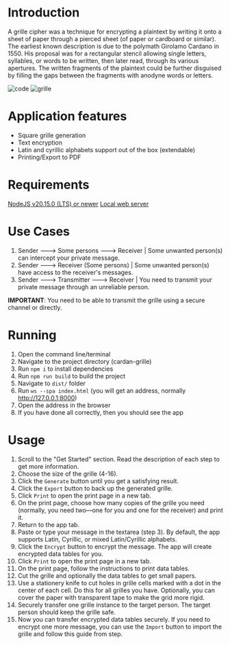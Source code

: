 # Introduction

A grille cipher was a technique for encrypting a plaintext by writing it onto a sheet of paper through a pierced sheet (of paper or cardboard or similar). The earliest known description is due to the polymath Girolamo Cardano in 1550. His proposal was for a rectangular stencil allowing single letters, syllables, or words to be written, then later read, through its various apertures. The written fragments of the plaintext could be further disguised by filling the gaps between the fragments with anodyne words or letters.

![code](https://upload.wikimedia.org/wikipedia/commons/8/8a/Tangiers1.png)
![grille](https://upload.wikimedia.org/wikipedia/commons/b/b9/Tangiers2.png)

# Application features

- Square grille generation
- Text encryption
- Latin and cyrillic alphabets support out of the box (extendable)
- Printing/Export to PDF

# Requirements

[NodeJS v20.15.0 (LTS) or newer](https://nodejs.org/en/download/package-manager)
[Local web server](https://www.npmjs.com/package/local-web-server)

# Use Cases

1. Sender ---> Some persons ---> Receiver | Some unwanted person(s) can intercept your private message.
2. Sender ---> Receiver (Some persons) | Some unwanted person(s) have access to the receiver's messages.
3. Sender ---> Transmitter ---> Receiver | You need to transmit your private message through an unreliable person.

**IMPORTANT**: You need to be able to transmit the grille using a secure channel or directly.

# Running

1. Open the command line/terminal
2. Navigate to the project directory (cardan-grille)
3. Run `npm i` to install dependencies
4. Run `npm run build` to build the project
5. Navigate to `dist/` folder
6. Run `ws --spa index.html` (you will get an address, normally http://127.0.0.1:8000)
7. Open the address in the browser
8. If you have done all correctly, then you should see the app

# Usage

1. Scroll to the "Get Started" section. Read the description of each step to get more information.
2. Choose the size of the grille (4-16).
3. Click the `Generate` button until you get a satisfying result.
4. Click the `Export` button to back up the generated grille.
5. Click `Print` to open the print page in a new tab.
6. On the print page, choose how many copies of the grille you need (normally, you need two—one for you and one for the receiver) and print it.
7. Return to the app tab.
8. Paste or type your message in the textarea (step 3). By default, the app supports Latin, Cyrillic, or mixed Latin/Cyrillic alphabets.
9. Click the `Encrypt` button to encrypt the message. The app will create encrypted data tables for you.
10. Click `Print` to open the print page in a new tab.
11. On the print page, follow the instructions to print data tables.
12. Cut the grille and optionally the data tables to get small papers.
13. Use a stationery knife to cut holes in grille cells marked with a dot in the center of each cell. Do this for all grilles you have. Optionally, you can cover the paper with transparent tape to make the grid more rigid.
14. Securely transfer one grille instance to the target person. The target person should keep the grille safe.
15. Now you can transfer encrypted data tables securely. If you need to encrypt one more message, you can use the `Import` button to import the grille and follow this guide from step.
